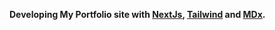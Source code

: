 **Developing My Portfolio site with [NextJs](https://nextjs.org/), [Tailwind](https://tailwindcss.com/) and [MDx](https://github.com/hashicorp/next-mdx-remote).**
